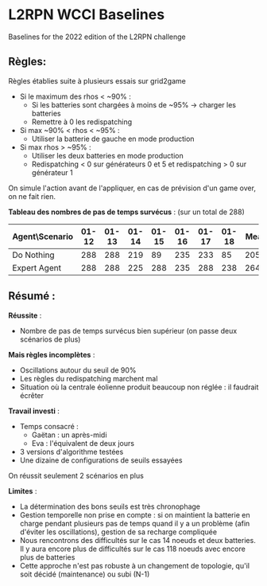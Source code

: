# L2RPN WCCI Baselines

Baselines for the 2022 edition of the L2RPN challenge

## Règles:

Règles établies suite à plusieurs essais sur grid2game

- Si le maximum des rhos < ~90% :
  - Si les batteries sont chargées à moins
    de ~95% -> charger les batteries
  - Remettre à 0 les redispatching
- Si max ~90% < rhos < ~95% :
  - Utiliser la batterie de gauche en mode production
- Si max rhos > ~95% :
  - Utiliser les deux batteries en mode production
  - Redispatching < 0 sur générateurs 0 et 5 et redispatching > 0 sur générateur 1

On simule l'action avant de l'appliquer, en cas de prévision d'un game over, on ne fait rien.

__Tableau des nombres de pas de temps survécus__ : (sur un total de 288)

| Agent\Scenario | 01-12  | 01-13  | 01-14  | 01-15  | 01-16  | 01-17  | 01-18  | Mean  |
|-             |-       |-       |-       |-       |-       |-       |-       |-      |
| Do Nothing   | 288    | 288    | 219    | 89     | 235    | 233    | 85     | 205.2 |
| Expert Agent | 288    | 288    | 225    | 288    | 235    | 288    | 238    | 264.3 |

## Résumé :

__Réussite__ :
- Nombre de pas de temps survécus bien supérieur (on passe deux scénarios de plus)

__Mais règles incomplètes__ :
- Oscillations autour du seuil de 90%
- Les règles du redispatching marchent mal
- Situation où la centrale éolienne produit beaucoup non réglée : il faudrait écrêter

__Travail investi__ :
- Temps consacré :
  - Gaëtan : un après-midi
  - Eva : l'équivalent de deux jours
- 3 versions d'algorithme testées
- Une dizaine de configurations de seuils essayées

On réussit seulement 2 scénarios en plus

__Limites__ :
- La détermination des bons seuils est très chronophage
- Gestion temporelle non prise en compte : si on maintient la batterie en charge pendant plusieurs pas de temps quand il y a un problème (afin d'éviter les oscillations), gestion de sa recharge compliquée
- Nous rencontrons des difficultés sur le cas 14 noeuds et deux batteries. Il y aura encore plus de difficultés sur le cas 118 noeuds avec encore plus de batteries
- Cette approche n'est pas robuste à un changement de topologie, qu'il soit décidé (maintenance) ou subi (N-1)
